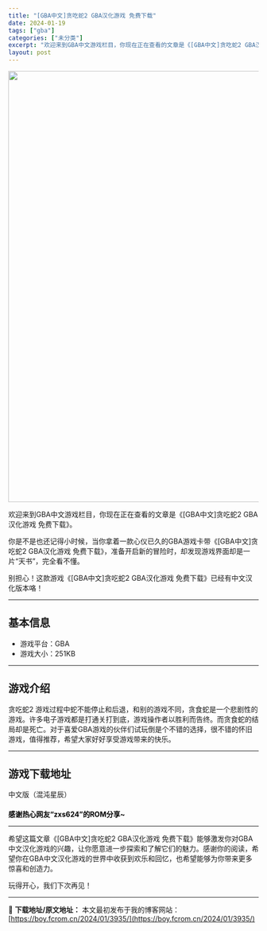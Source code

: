 ```yaml
---
title: "[GBA中文]贪吃蛇2 GBA汉化游戏 免费下载"
date: 2024-01-19
tags: ["gba"]
categories: ["未分类"]
excerpt: "欢迎来到GBA中文游戏栏目，你现在正在查看的文章是《[GBA中文]贪吃蛇2 GBA汉化游戏 免费下载》。 你是不是也还记得小时候，当你拿着一款心仪已久的GBA游戏卡带《[GBA中文]贪吃蛇2 GBA汉化游戏 免费下载》，准备开启新的冒险时，却发现游戏界面却是一片“天书”，完全看不懂。 别担心！这款游&hellip;"
layout: post
---
```


<img class="size-full wp-image-13447 aligncenter" src="https://boy.fcrom.cn/wp-content/uploads/2024/01/2024022205371424.jpg" alt="" width="867" height="867" />

欢迎来到GBA中文游戏栏目，你现在正在查看的文章是《[GBA中文]贪吃蛇2 GBA汉化游戏 免费下载》。

你是不是也还记得小时候，当你拿着一款心仪已久的GBA游戏卡带《[GBA中文]贪吃蛇2 GBA汉化游戏 免费下载》，准备开启新的冒险时，却发现游戏界面却是一片“天书”，完全看不懂。

别担心！这款游戏《[GBA中文]贪吃蛇2 GBA汉化游戏 免费下载》已经有中文汉化版本咯！

<hr />

<h2>基本信息</h2>
<ul>
 	<li>游戏平台：GBA</li>
 	<li>游戏大小：251KB</li>
</ul>

<hr />

<h2>游戏介绍</h2>
贪吃蛇2 游戏过程中蛇不能停止和后退，和别的游戏不同，贪食蛇是一个悲剧性的游戏。许多电子游戏都是打通关打到底，游戏操作者以胜利而告终。而贪食蛇的结局却是死亡。对于喜爱GBA游戏的伙伴们试玩倒是个不错的选择，很不错的怀旧游戏，值得推荐，希望大家好好享受游戏带来的快乐。


<hr />

<h2>游戏下载地址</h2>
<div>
<div>
<div>中文版（混沌星辰）</div>
</div>
</div>
<div style="height: 20px;" aria-hidden="true"></div>
<strong><mark style="background-color: rgba(0, 0, 0, 0);">感谢热心网友“zxs624”的ROM分享~</mark></strong>

<hr />

希望这篇文章《[GBA中文]贪吃蛇2 GBA汉化游戏 免费下载》能够激发你对GBA中文汉化游戏的兴趣，让你愿意进一步探索和了解它们的魅力。感谢你的阅读，希望你在GBA中文汉化游戏的世界中收获到欢乐和回忆，也希望能够为你带来更多惊喜和创造力。

玩得开心，我们下次再见！

---
📖 **下载地址/原文地址：** 本文最初发布于我的博客网站：[https://boy.fcrom.cn/2024/01/3935/](https://boy.fcrom.cn/2024/01/3935/)
